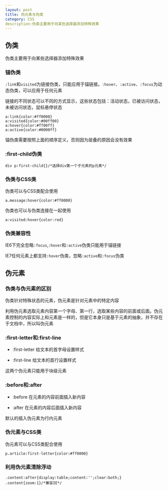 ```yaml
---
layout: post
title: 伪元素与伪类
category: CSS
description:伪类主要用于向某些选择器添加特殊效果
---
```

## 伪类

伪类主要用于向某些选择器添加特殊效果

### 锚伪类

`:link`和`visited`为链接伪类，只能应用于锚链接。`:hover`、`:active`、`:focus`为动态伪类，可以应用于任何元素

链接的不同状态可以不同的方式显示，这些状态包括：活动状态，已被访问状态，未被访问状态，鼠标悬停状态

	a:link{color:#ff0000}
    a:visited{color:#00ff00}
    a:hover{color:#ff00ff}
    a:active{color:#0000ff}

锚伪类需要按照上面的顺序定义，否则因为层叠的原因会没有效果

### :first-child伪类

	div p:first-child{}/*选择div第一个子元素的p元素*/

### 伪类与CSS类

伪类可以与CSS类配合使用

	a.message:hover{color:#ff0000}
    
伪类也可以与伪类连接在一起使用

	a:visited:hover{color:red}
    
### 伪类兼容性

IE6下完全忽略`:focus`,`:hover`和`:active`伪类只能用于锚链接

IE7任何元素上都支持`:hover`伪类，忽略`:active`和`:focus`伪类

## 伪元素

### 伪类与伪元素的区别

伪类针对特殊状态的元素，伪元素是针对元素中的特定内容

利用伪元素选取元素内容第一个字母、第一行，选取某些内容的前面或后面。伪元素控制的内容实际上和元素是一样的，但是它本身只是基于元素的抽象，并不存在于文档中，所以叫伪元素

### :first-letter和:first-line

* :first-letter 给文本的首字母设置样式

* :first-line  给文本的首行设置样式

这两个伪元素只能用于块级元素

### :before和:after

* :before 在元素的内容前面插入新内容

* :after 在元素的内容后面插入新内容

默认的插入伪元素为行内元素

### 伪元素与CSS类

伪元素可以与CSS类配合使用

	p.article:first-letter{color:#ff0000}
    
### 利用伪元素清除浮动

	.content:after{display:table;content:'';clear:both;}
    .content{zoom:1}/*兼容IE*/




